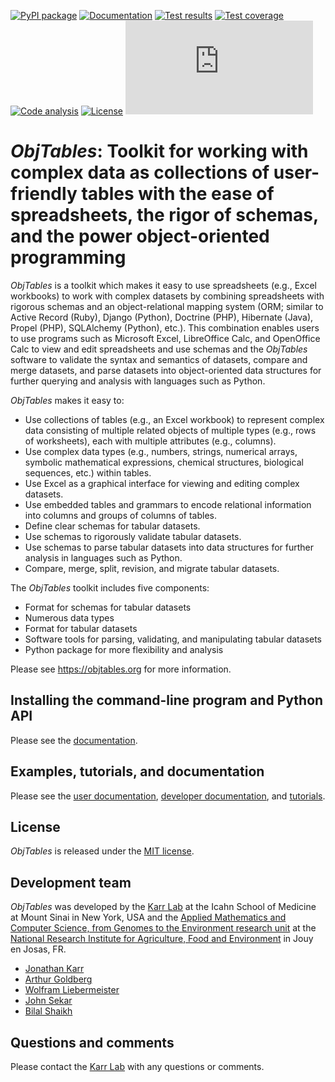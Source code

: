 [![PyPI package](https://img.shields.io/pypi/v/obj_tables.svg)](https://pypi.python.org/pypi/obj_tables)
[![Documentation](https://readthedocs.org/projects/obj-tables/badge/?version=latest)](https://docs.karrlab.org/obj_tables)
[![Test results](https://circleci.com/gh/KarrLab/obj_tables.svg?style=shield)](https://circleci.com/gh/KarrLab/obj_tables)
[![Test coverage](https://coveralls.io/repos/github/KarrLab/obj_tables/badge.svg)](https://coveralls.io/github/KarrLab/obj_tables)
[![Code analysis](https://api.codeclimate.com/v1/badges/164d7483a2d3bb68b3ca/maintainability)](https://codeclimate.com/github/KarrLab/obj_tables)
[![License](https://img.shields.io/github/license/KarrLab/obj_tables.svg)](LICENSE)
![Analytics](https://ga-beacon.appspot.com/UA-86759801-1/obj_tables/README.md?pixel)

# *ObjTables*: Toolkit for working with complex data as collections of user-friendly tables with the ease of spreadsheets, the rigor of schemas, and the power object-oriented programming

*ObjTables* is a toolkit which makes it easy to use spreadsheets (e.g., Excel workbooks) to work with complex datasets by combining spreadsheets with rigorous schemas and an object-relational mapping system (ORM; similar to Active Record (Ruby), Django (Python), Doctrine (PHP), Hibernate (Java), Propel (PHP), SQLAlchemy (Python), etc.). This combination enables users to use programs such as Microsoft Excel, LibreOffice Calc, and OpenOffice Calc to view and edit spreadsheets and use schemas and the *ObjTables* software to validate the syntax and semantics of datasets, compare and merge datasets, and parse datasets into object-oriented data structures for further querying and analysis with languages such as Python.

*ObjTables* makes it easy to:

* Use collections of tables (e.g., an Excel workbook) to represent complex data consisting of multiple related objects of multiple types (e.g., rows of worksheets), each with multiple attributes (e.g., columns).
* Use complex data types (e.g., numbers, strings, numerical arrays, symbolic mathematical expressions, chemical structures, biological sequences, etc.) within tables.
* Use Excel as a graphical interface for viewing and editing complex datasets.
* Use embedded tables and grammars to encode relational information into columns and groups of columns of tables.
* Define clear schemas for tabular datasets.
* Use schemas to rigorously validate tabular datasets.
* Use schemas to parse tabular datasets into data structures for further analysis in languages such as Python.
* Compare, merge, split, revision, and migrate tabular datasets.

The *ObjTables* toolkit includes five components:

* Format for schemas for tabular datasets
* Numerous data types
* Format for tabular datasets
* Software tools for parsing, validating, and manipulating tabular datasets
* Python package for more flexibility and analysis

Please see https://objtables.org for more information.

## Installing the command-line program and Python API
Please see the [documentation](https://docs.karrlab.org/obj_tables/installation.html).

## Examples, tutorials, and documentation
Please see the [user documentation](https://www.objtables.org), [developer documentation](https://docs.karrlab.org/obj_tables), and [tutorials](https://sandbox.karrlab.org).

## License
*ObjTables* is released under the [MIT license](LICENSE).

## Development team
*ObjTables* was developed by the [Karr Lab](https://www.karrlab.org) at the Icahn School of Medicine at Mount Sinai in New York, USA and the [Applied Mathematics and Computer Science, from Genomes to the Environment research unit](https://maiage.inra.fr/) at the [National Research Institute for Agriculture, Food and Environment](https://www.inrae.fr/en/centres/ile-france-jouy-josas-antony/) in Jouy en Josas, FR.

* [Jonathan Karr](https://www.karrlab.org)
* [Arthur Goldberg](https://www.mountsinai.org/profiles/arthur-p-goldberg)
* [Wolfram Liebermeister](http://genome.jouy.inra.fr/~wliebermeis/index_en.html)
* [John Sekar](https://www.linkedin.com/in/john-sekar/)
* [Bilal Shaikh](https://www.bshaikh.com)

## Questions and comments
Please contact the [Karr Lab](mailto:info@karrlab.org) with any questions or comments.
